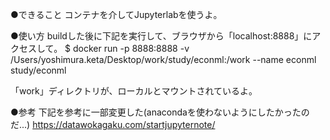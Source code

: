 ●できること
コンテナを介してJupyterlabを使うよ。

●使い方
buildした後に下記を実行して、ブラウザから「localhost:8888」にアクセスして。
$ docker run -p 8888:8888 -v /Users/yoshimura.keta/Desktop/work/study/econml:/work --name econml study/econml

「work」ディレクトリが、ローカルとマウントされているよ。

●参考
下記を参考に一部変更した(anacondaを使わないようにしたかったのだ...)
https://datawokagaku.com/startjupyternote/